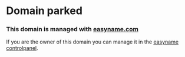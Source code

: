# Domain parked

### This domain is managed with [easyname.com](https://www.easyname.com/)

If you are the owner of this domain you can manage it in the [easyname controlpanel](https://my.easyname.com/).